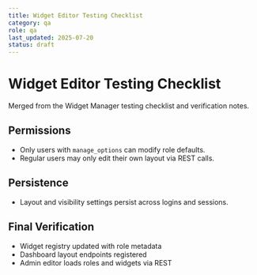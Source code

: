 ```yaml
---
title: Widget Editor Testing Checklist
category: qa
role: qa
last_updated: 2025-07-20
status: draft
---
```


# Widget Editor Testing Checklist

Merged from the Widget Manager testing checklist and verification notes.

## Permissions
- Only users with `manage_options` can modify role defaults.
- Regular users may only edit their own layout via REST calls.

## Persistence
- Layout and visibility settings persist across logins and sessions.

## Final Verification
- Widget registry updated with role metadata
- Dashboard layout endpoints registered
- Admin editor loads roles and widgets via REST
